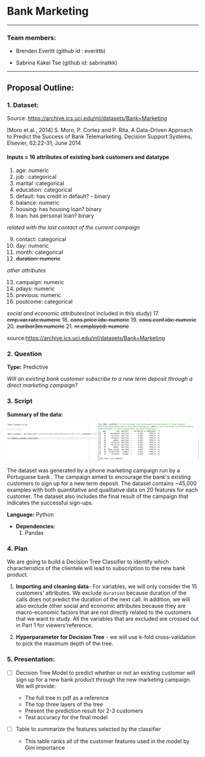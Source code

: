 # Bank Marketing
----------------------------------
### Team members:

* Brenden Everitt (github id : everittb)

* Sabrina Kakei Tse (github id: sabrinatkk)

--------------------------------------------------
## Proposal Outline:

### 1. Dataset:

Source: https://archive.ics.uci.edu/ml/datasets/Bank+Marketing

[Moro et al., 2014] S. Moro, P. Cortez and P. Rita. A Data-Driven Approach to Predict the Success of Bank Telemarketing. Decision Support Systems, Elsevier, 62:22-31, June 2014

#### Inputs = 16 attributes of existing bank customers and datatype

1. age: numeric
2. job : categorical
3. marital :categorical
4. education: categorical
5. default: has credit in default? - binary
6. balance: numeric
7. housing: has housing loan? binary
8. loan: has personal loan? binary

_related with the last contact of the current campaign_

9. contact: categorical
10. day: numeric
11. month: categorical
12. ~~duration: numeric~~

_other attributes_

13. campaign: numeric
14. pdays: numeric
15. previous: numeric
16. poutcome:  categorical

_social and economic attributes_(not included in this study)
17. ~~emp.var.rate:numeric~~
18. ~~cons.price.idx: numeric~~
19. ~~cons.conf.idx: numeric~~
20. ~~euribor3m:numeric~~
21. ~~nr.employed: numeric~~



source:https://archive.ics.uci.edu/ml/datasets/Bank+Marketing


### 2. Question
**Type:** Predictive

_Will an existing bank customer subscribe to a new term deposit through a direct marketing campaign?_

### 3. Script

**Summary of the data:**

![](./results/imgs/data_loaded.jpg)  

The dataset was generated by a phone marketing campaign run by a Portuguese bank . The campaign aimed to encourage the bank's existing customers to sign up for a new term deposit. The dataset contains ~45,000 examples with both quantitative and qualitative data on 20 features for each customer.  The dataset also includes the final result of the campaign that indicates the successful sign-ups.  


**Language:** Python
  - **Dependencies:**
    1. Pandas

### 4. Plan

We are going to build a Decision Tree Classifier to identify which characteristics of the clientele will lead to subscription to the new bank product.

1. **Importing and cleaning data**- For variables, we will only consider the 15 customers' attributes. We exclude `duration` because duration of the calls does not predict the duration of the next call. In addition, we will also exclude other social and economic attributes because they are macro-economic factors that are not directly related to the customers that we want to study. All the variables that are excluded are crossed out in Part 1 for viewers'reference.


2. **Hyperparameter for Decision Tree** - we will use k-fold cross-validation to pick the maximum depth of the tree.


### 5. Presentation:

- [ ] Decision Tree Model to predict whether or not an existing customer will sign up for a new bank product through the new marketing campaign. We will provide:

  - The full tree in pdf as a reference
  - The top three layers of the tree
  - Present the prediction result for 2-3 customers
  - Test accuracy for the final model  


- [ ] Table to summarize the features selected by the classifier

  - This table ranks all of the customer features used in the model by Gini importance
